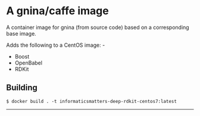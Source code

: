 # A gnina/caffe image
A container image for gnina (from source code) based on a
corresponding base image.

Adds the following to a CentOS image: -

-   Boost
-   OpenBabel
-   RDKit 

## Building

    $ docker build . -t informaticsmatters-deep-rdkit-centos7:latest
    
---
